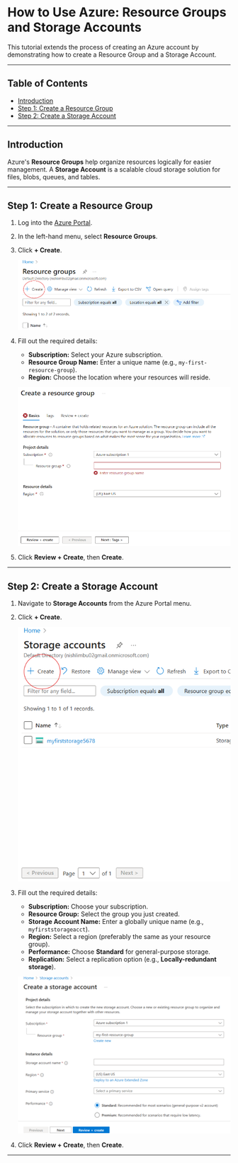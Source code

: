 # How to Use Azure: Resource Groups and Storage Accounts

This tutorial extends the process of creating an Azure account by demonstrating how to create a Resource Group and a Storage Account.

---

## Table of Contents
- [Introduction](#introduction)
- [Step 1: Create a Resource Group](#step-1-create-a-resource-group)
- [Step 2: Create a Storage Account](#step-2-create-a-storage-account)

---

## Introduction

Azure's **Resource Groups** help organize resources logically for easier management. A **Storage Account** is a scalable cloud storage solution for files, blobs, queues, and tables.

---

## Step 1: Create a Resource Group

1. Log into the [Azure Portal](https://portal.azure.com).
2. In the left-hand menu, select **Resource Groups**.
3. Click **+ Create**.

   ![Create Resource Group Button](./images/create-resource-group-button.png)

4. Fill out the required details:
   - **Subscription:** Select your Azure subscription.
   - **Resource Group Name:** Enter a unique name (e.g., `my-first-resource-group`).
   - **Region:** Choose the location where your resources will reside.

   ![Resource Group Form](./images/resource-group-form.png)

5. Click **Review + Create**, then **Create**.

---

## Step 2: Create a Storage Account

1. Navigate to **Storage Accounts** from the Azure Portal menu.
2. Click **+ Create**.

   ![Create Storage Account Button](./images/create-storage-account-button.png)

3. Fill out the required details:
   - **Subscription:** Choose your subscription.
   - **Resource Group:** Select the group you just created.
   - **Storage Account Name:** Enter a globally unique name (e.g., `myfirststorageacct`).
   - **Region:** Select a region (preferably the same as your resource group).
   - **Performance:** Choose **Standard** for general-purpose storage.
   - **Replication:** Select a replication option (e.g., **Locally-redundant storage**).

   ![Storage Account Form](./images/storage-account-form.png)

4. Click **Review + Create**, then **Create**.

---
